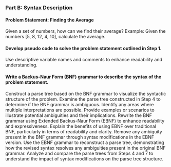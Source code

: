 ### Part B: Syntax Description
#### Problem Statement: Finding the Average
Given a set of numbers, how can we find their average?
Example: Given the numbers [5, 8, 12, 4, 10], calculate the average.
#### Develop pseudo code to solve the problem statement outlined in Step 1.
Use descriptive variable names and comments to enhance readability and understanding.
#### Write a Backus-Naur Form (BNF) grammar to describe the syntax of the problem statement.
Construct a parse tree based on the BNF grammar to visualize the syntactic structure of the problem.
Examine the parse tree constructed in Step 4 to determine if the BNF grammar is ambiguous.
Identify any areas where multiple interpretations are possible.
Provide examples or scenarios to illustrate potential ambiguities and their implications.
Rewrite the BNF grammar using Extended Backus-Naur Form (EBNF) to enhance readability and expressiveness.
Explain the benefits of using EBNF over traditional BNF, particularly in terms of readability and clarity.
Remove any ambiguity present in the BNF grammar through syntax modifications in the EBNF version.
Use the EBNF grammar to reconstruct a parse tree, demonstrating how the revised syntax resolves any ambiguities present in the original BNF grammar.
Analyze and compare the parse trees from Steps 4 and 7 to understand the impact of syntax modifications on the parse tree structure.